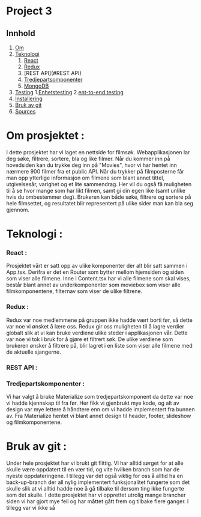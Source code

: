 # Project 3

## Innhold
1. [Om](#om)
2. [Teknologi](#teknologi)
    1. [React](#React)
    2. [Redux](#REDUX)
    3. [REST API](#REST API)
    4. [Tredjepartsomponenter](#komponenter)
    5. [MongoDB](#MongoDB)
3. [Testing](#testing)
    1.[Enhetstesting](#Enhetstesting)
    2.[ent-to-end testing](#end-to-end)
4. [Installering](#Installering)
5. [Bruk av git](#git)
6. [Sources](#source)

# Om prosjektet <a name="om"></a>:
I dette prosjektet har vi laget en nettside for filmsøk. Webapplikasjonen lar deg søke, filtrere, sortere, bla og like filmer. 
Når du kommer inn på hovedsiden kan du trykke deg inn på "Movies", hvor vi har hentet inn nærmere 900 filmer fra et public API. 
Når du trykker på filmposterne får man opp ytterlige informasjon om filmene som blant annet tittel, utgivelsesår, varighet og et 
lite sammendrag. Her vil du også få muligheten til å se hvor mange som har likt filmen, samt gi din egen like 
(samt unlike hvis du ombestemmer deg). Brukeren kan både søke, filtrere og sortere på hele filmsettet, og resultatet blir representert 
på ulike sider man kan bla seg gjennom.


# Teknologi <a name="teknologi"></a>:


### React <a name="react"></a>:
Prosjektet vårt er satt opp av ulike komponenter der alt blir satt sammen i App.tsx. Derifra er det en Router som bytter mellom hjemsiden og siden som viser alle filmene.
Inne i Content.tsx har vi alle filmene som skal vises, består blant annet av underkomponenter som moviebox som viser alle filmkomponentene, filternav som viser de ulike filtrene. 

### Redux <a name="redux"></a>:
Redux var noe medlemmene på gruppen ikke hadde vært borti før, så dette var noe vi ønsket å lære oss. Redux gir oss muligheten til å lagre verdier globalt slik at vi kan bruke verdiene ulike steder i applikasjonen vår.
Dette var noe vi tok i bruk for å gjøre et filtrert søk. De ulike verdiene som brukeren ønsker å filtrere på, blir lagret i en liste som viser alle filmene med de aktuelle sjangerne.   

### REST API <a name="REST API"></a>:

### Tredjepartskomponenter <a name="komponenter"></a>:
Vi har valgt å bruke Materialize som tredjepartskomponent da dette var noe vi hadde kjennskap til fra før. Her fikk vi gjenbrukt mye kode, og alt av design 
var mye lettere å håndtere enn om vi hadde implementert fra bunnen av. Fra Materialize hentet vi blant annet design til header, footer, slideshow og filmkomponentene.

# Bruk av git <a name="git"></a>:
Under hele prosjektet har vi brukt git flittig. Vi har alltid sørget for at alle skulle være oppdatert til en vær tid, og vite hvilken branch som har de nyeste oppdateringene. 
I tillegg var det også viktig for oss å alltid ha en back-up-branch der all nylig implementert funksjonalitet fungerte som det skulle slik at vi alltid hadde noe 
å gå tilbake til dersom ting ikke fungerte som det skulle. I dette prosjektet har vi opprettet utrolig mange brancher siden vi har gjort mye feil og har måttet gått frem og tilbake
flere ganger. I tillegg var vi ikke så 



